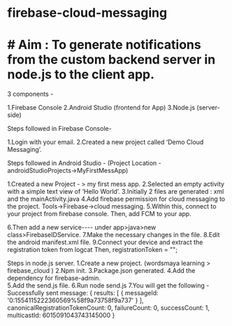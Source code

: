 # firebase-cloud-messaging

# # Aim :  To generate notifications from the custom backend server in node.js to the client app.

3 components - 

1.Firebase Console 
2.Android Studio (frontend for App)
3.Node.js (server-side)

Steps followed in Firebase Console- 

1.Login with your email.
2.Created a new project called ‘Demo Cloud Messaging’.

Steps followed in Android Studio -  (Project Location - androidStudioProjects->MyFirstMessApp)

1.Created a new Project - > my first mess app.
2.Selected an empty activity with a simple text view of ‘Hello World’.
3.Initially 2 files are generated : xml and the mainActivity.java
4.Add firebase permission for cloud messaging to the project. Tools->Firebase->cloud messaging.
5.Within this, connect to your project from firebase console. Then,  add FCM to your app.

6.Then add a new service---- under app>java>new class>FirebaseIDService.
7.Make the necessary changes in the file.
8.Edit the android manifest.xml file.
9.Connect your device and extract the registration token from logcat 
Then,
registrationToken = "<your registration token here>";


Steps in node.js server.
1.Create a new project. (wordsmaya learning > firebase_cloud )
2.Npm init.
3.Package.json generated.
4.Add the dependency for firebase-admin.	
5.Add the send.js file.
6.Run node send.js
7.You will get the following -
Successfully sent message: { results: [ { messageId: '0:1554115222360569%58f9a73758f9a737' } ],
  canonicalRegistrationTokenCount: 0,
  failureCount: 0,
  successCount: 1,
  multicastId: 6015091043743145000 }
